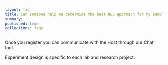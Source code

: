 ```yaml
---
layout: faq
title: Can someone help me determine the best NGS approach for my samples?
summary:
published: true
collections: faqs
---
```


Once you register you can communicate with the Host through our Chat tool.

Experiment design is specific to each lab and research project.

